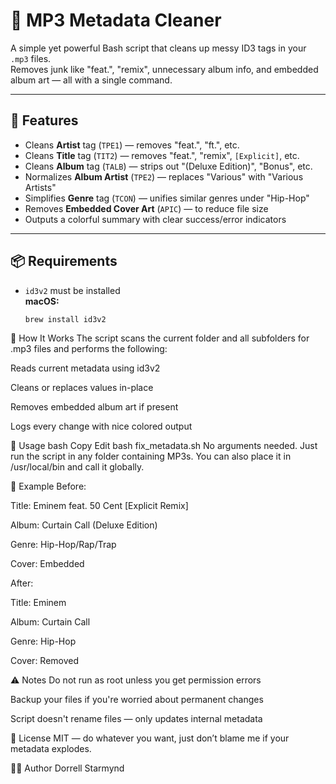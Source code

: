 # 🎵 MP3 Metadata Cleaner

A simple yet powerful Bash script that cleans up messy ID3 tags in your `.mp3` files.  
Removes junk like "feat.", "remix", unnecessary album info, and embedded album art — all with a single command.

---

## 🚀 Features

- Cleans **Artist** tag (`TPE1`) — removes "feat.", "ft.", etc.
- Cleans **Title** tag (`TIT2`) — removes "feat.", "remix", `[Explicit]`, etc.
- Cleans **Album** tag (`TALB`) — strips out "(Deluxe Edition)", "Bonus", etc.
- Normalizes **Album Artist** (`TPE2`) — replaces "Various" with "Various Artists"
- Simplifies **Genre** tag (`TCON`) — unifies similar genres under "Hip-Hop"
- Removes **Embedded Cover Art** (`APIC`) — to reduce file size
- Outputs a colorful summary with clear success/error indicators

---

## 📦 Requirements

- `id3v2` must be installed  
  **macOS:**  
  ```bash
  brew install id3v2
📂 How It Works
The script scans the current folder and all subfolders for .mp3 files and performs the following:

Reads current metadata using id3v2

Cleans or replaces values in-place

Removes embedded album art if present

Logs every change with nice colored output

🔧 Usage
bash
Copy
Edit
bash fix_metadata.sh
No arguments needed. Just run the script in any folder containing MP3s.
You can also place it in /usr/local/bin and call it globally.

📑 Example
Before:

Title: Eminem feat. 50 Cent [Explicit Remix]

Album: Curtain Call (Deluxe Edition)

Genre: Hip-Hop/Rap/Trap

Cover: Embedded

After:

Title: Eminem

Album: Curtain Call

Genre: Hip-Hop

Cover: Removed

⚠️ Notes
Do not run as root unless you get permission errors

Backup your files if you're worried about permanent changes

Script doesn't rename files — only updates internal metadata

🧪 License
MIT — do whatever you want, just don’t blame me if your metadata explodes.

👨‍💻 Author
Dorrell Starmynd
